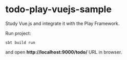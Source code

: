# todo-play-vuejs-sample

Study Vue.js and integrate it with the Play Framework.

Run project:

```
sbt build run
```

and open **http://localhost:9000/todo/** URL in browser.
